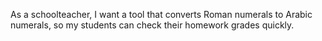 As a schoolteacher, I want a tool that converts Roman numerals to Arabic numerals, so my students can check their homework grades quickly.

